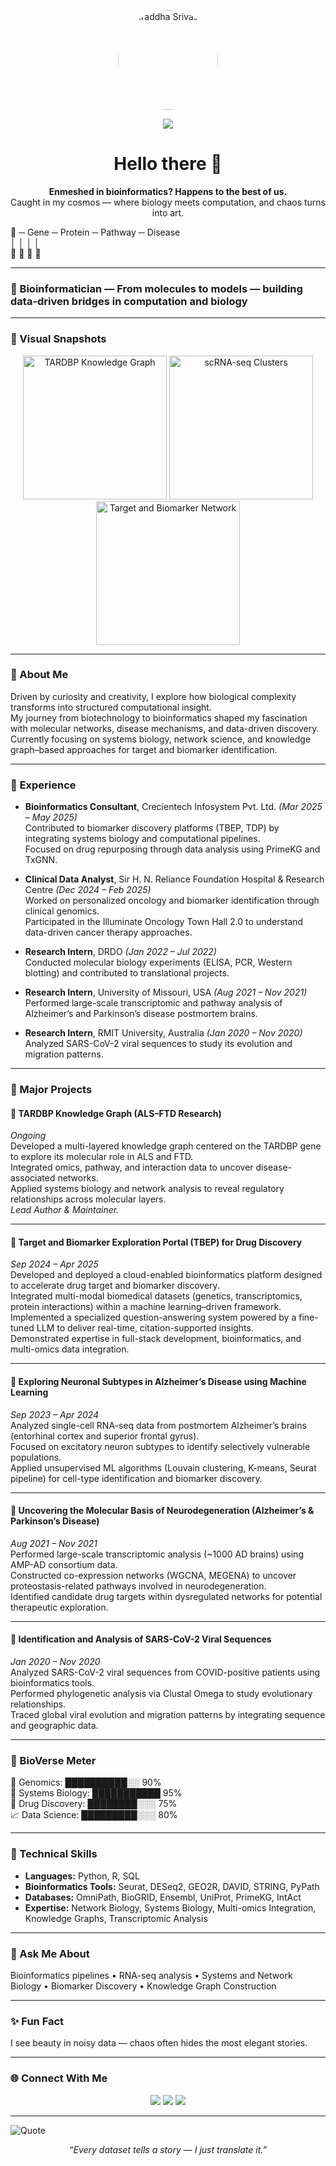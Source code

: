<!-- GitHub Profile README for Shraddha Srivastava -->
<!-- Place all images (image.png, tardbp_kg.png, scRNA_clusters.png, tbep_network.png) in the same folder -->

<p align="center">
  <img src="image.png" alt="Shraddha Srivastava" width="160" style="border-radius: 50%;">
</p>

<p align="center">
  <img src="https://readme-typing-svg.herokuapp.com?font=Fira+Code&duration=2500&pause=1000&color=29D3A0&center=true&vCenter=true&width=700&lines=Decoding+data+to+discover+biology.;From+molecules+to+models.;Turning+biological+chaos+into+computational+art.">
</p>

<h1 align="center">Hello there 👋</h1>

<p align="center">
  <b>Enmeshed in bioinformatics? Happens to the best of us.</b><br>
  Caught in my cosmos — where biology meets computation, and chaos turns into art.
</p>

🧬 ─ Gene ─ Protein ─ Pathway ─ Disease  
│       │         │         │  
🧠     💊      🔄      🧩

---

### 🧠 Bioinformatician — From molecules to models — building data-driven bridges in computation and biology

---

### 🔬 Visual Snapshots
<p align="center">
  <img src="tardbp_kg.png" alt="TARDBP Knowledge Graph" width="230">
  <img src="scRNA_clusters.png" alt="scRNA-seq Clusters" width="230">
  <img src="tbep_network.png" alt="Target and Biomarker Network" width="230">
</p>

---

### 🌿 About Me  
Driven by curiosity and creativity, I explore how biological complexity transforms into structured computational insight.  
My journey from biotechnology to bioinformatics shaped my fascination with molecular networks, disease mechanisms, and data-driven discovery.  
Currently focusing on systems biology, network science, and knowledge graph–based approaches for target and biomarker identification.

---

### 💼 Experience
- **Bioinformatics Consultant**, Crecientech Infosystem Pvt. Ltd. *(Mar 2025 – May 2025)*  
  Contributed to biomarker discovery platforms (TBEP, TDP) by integrating systems biology and computational pipelines.  
  Focused on drug repurposing through data analysis using PrimeKG and TxGNN.

- **Clinical Data Analyst**, Sir H. N. Reliance Foundation Hospital & Research Centre *(Dec 2024 – Feb 2025)*  
  Worked on personalized oncology and biomarker identification through clinical genomics.  
  Participated in the Illuminate Oncology Town Hall 2.0 to understand data-driven cancer therapy approaches.

- **Research Intern**, DRDO *(Jan 2022 – Jul 2022)*  
  Conducted molecular biology experiments (ELISA, PCR, Western blotting) and contributed to translational projects.

- **Research Intern**, University of Missouri, USA *(Aug 2021 – Nov 2021)*  
  Performed large-scale transcriptomic and pathway analysis of Alzheimer’s and Parkinson’s disease postmortem brains.

- **Research Intern**, RMIT University, Australia *(Jan 2020 – Nov 2020)*  
  Analyzed SARS-CoV-2 viral sequences to study its evolution and migration patterns.

---

### 🔬 Major Projects

#### 🧩 **TARDBP Knowledge Graph (ALS–FTD Research)**  
*Ongoing*  
Developed a multi-layered knowledge graph centered on the TARDBP gene to explore its molecular role in ALS and FTD.  
Integrated omics, pathway, and interaction data to uncover disease-associated networks.  
Applied systems biology and network analysis to reveal regulatory relationships across molecular layers.  
*Lead Author & Maintainer.*

---

#### 💊 **Target and Biomarker Exploration Portal (TBEP) for Drug Discovery**  
*Sep 2024 – Apr 2025*  
Developed and deployed a cloud-enabled bioinformatics platform designed to accelerate drug target and biomarker discovery.  
Integrated multi-modal biomedical datasets (genetics, transcriptomics, protein interactions) within a machine learning–driven framework.  
Implemented a specialized question-answering system powered by a fine-tuned LLM to deliver real-time, citation-supported insights.  
Demonstrated expertise in full-stack development, bioinformatics, and multi-omics data integration.

---

#### 🧠 **Exploring Neuronal Subtypes in Alzheimer’s Disease using Machine Learning**  
*Sep 2023 – Apr 2024*  
Analyzed single-cell RNA-seq data from postmortem Alzheimer’s brains (entorhinal cortex and superior frontal gyrus).  
Focused on excitatory neuron subtypes to identify selectively vulnerable populations.  
Applied unsupervised ML algorithms (Louvain clustering, K-means, Seurat pipeline) for cell-type identification and biomarker discovery.

---

#### 🧬 **Uncovering the Molecular Basis of Neurodegeneration (Alzheimer’s & Parkinson’s Disease)**  
*Aug 2021 – Nov 2021*  
Performed large-scale transcriptomic analysis (~1000 AD brains) using AMP-AD consortium data.  
Constructed co-expression networks (WGCNA, MEGENA) to uncover proteostasis-related pathways involved in neurodegeneration.  
Identified candidate drug targets within dysregulated networks for potential therapeutic exploration.

---

#### 🧫 **Identification and Analysis of SARS-CoV-2 Viral Sequences**  
*Jan 2020 – Nov 2020*  
Analyzed SARS-CoV-2 viral sequences from COVID-positive patients using bioinformatics tools.  
Performed phylogenetic analysis via Clustal Omega to study evolutionary relationships.  
Traced global viral evolution and migration patterns by integrating sequence and geographic data.

---

### 🌌 BioVerse Meter
🧬 Genomics: ██████████░░ 90%  
🧠 Systems Biology: ███████████ 95%  
💊 Drug Discovery: ████████░░░ 75%  
📈 Data Science: █████████░░░ 80%

---

### 🧠 Technical Skills
- **Languages:** Python, R, SQL  
- **Bioinformatics Tools:** Seurat, DESeq2, GEO2R, DAVID, STRING, PyPath  
- **Databases:** OmniPath, BioGRID, Ensembl, UniProt, PrimeKG, IntAct  
- **Expertise:** Network Biology, Systems Biology, Multi-omics Integration, Knowledge Graphs, Transcriptomic Analysis  

---

### 💬 Ask Me About  
Bioinformatics pipelines • RNA-seq analysis • Systems and Network Biology • Biomarker Discovery • Knowledge Graph Construction  

---

### ✨ Fun Fact  
I see beauty in noisy data — chaos often hides the most elegant stories.  

---

### 🌐 Connect With Me  
<p align="center">
  <a href="https://github.com/shraddha-sri14"><img src="https://img.shields.io/badge/GitHub-181717?style=for-the-badge&logo=github&logoColor=white"/></a>
  <a href="https://www.kaggle.com/"><img src="https://img.shields.io/badge/Kaggle-20BEFF?style=for-the-badge&logo=kaggle&logoColor=white"/></a>
  <a href="mailto:shraddha.bioinfo@gmail.com"><img src="https://img.shields.io/badge/Email-D14836?style=for-the-badge&logo=gmail&logoColor=white"/></a>
</p>

---

![Quote](https://quotes-github-readme.vercel.app/api?type=horizontal&theme=radical)

<p align="center">
  <i>“Every dataset tells a story — I just translate it.”</i>
</p>
